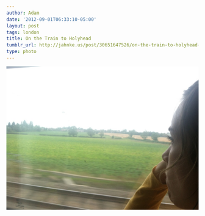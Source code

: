 ```yaml
---
author: Adam
date: '2012-09-01T06:33:10-05:00'
layout: post
tags: london
title: On the Train to Holyhead
tumblr_url: http://jahnke.us/post/30651647526/on-the-train-to-holyhead-with-olivia-view-on
type: photo
---
```


![](/media/tumblr_m9oat3HLE61qga9s2o1_1280.jpg)
